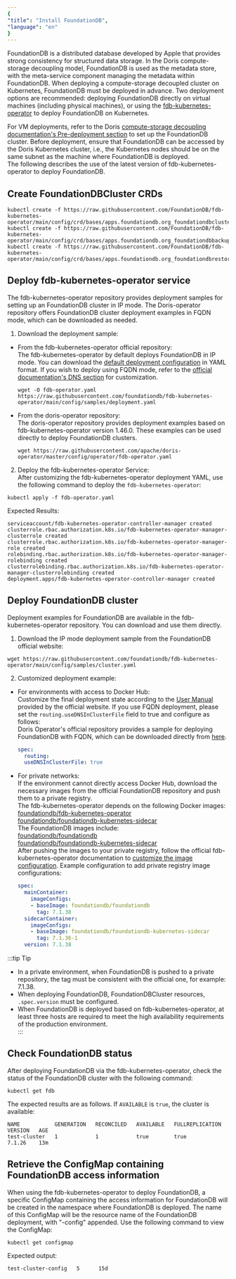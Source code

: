 ```yaml
---
{
"title": "Install FoundationDB",
"language": "en"
}
---
```


<!-- 
Licensed to the Apache Software Foundation (ASF) under one
or more contributor license agreements.  See the NOTICE file
distributed with this work for additional information
regarding copyright ownership.  The ASF licenses this file
to you under the Apache License, Version 2.0 (the
"License"); you may not use this file except in compliance
with the License.  You may obtain a copy of the License at

  http://www.apache.org/licenses/LICENSE-2.0

Unless required by applicable law or agreed to in writing,
software distributed under the License is distributed on an
"AS IS" BASIS, WITHOUT WARRANTIES OR CONDITIONS OF ANY
KIND, either express or implied.  See the License for the
specific language governing permissions and limitations
under the License.
-->

FoundationDB is a distributed database developed by Apple that provides strong consistency for structured data storage. In the Doris compute-storage decoupling model, FoundationDB is used as the metadata store, with the meta-service component managing the metadata within FoundationDB. When deploying a compute-storage decoupled cluster on Kubernetes, FoundationDB must be deployed in advance. Two deployment options are recommended: deploying FoundationDB directly on virtual machines (including physical machines), or using the [fdb-kubernetes-operator](https://github.com/FoundationDB/fdb-kubernetes-operator) to deploy FoundationDB on Kubernetes.

For VM deployments, refer to the Doris [compute-storage decoupling documentation's Pre-deployment section](../../../../compute-storage-decoupled/before-deployment.md) to set up the FoundationDB cluster. Before deployment, ensure that FoundationDB can be accessed by the Doris Kubernetes cluster, i.e., the Kubernetes nodes should be on the same subnet as the machine where FoundationDB is deployed.  
The following describes the use of the latest version of fdb-kubernetes-operator to deploy FoundationDB.
## Create FoundationDBCluster CRDs
```shell
kubectl create -f https://raw.githubusercontent.com/FoundationDB/fdb-kubernetes-operator/main/config/crd/bases/apps.foundationdb.org_foundationdbclusters.yaml
kubectl create -f https://raw.githubusercontent.com/FoundationDB/fdb-kubernetes-operator/main/config/crd/bases/apps.foundationdb.org_foundationdbbackups.yaml
kubectl create -f https://raw.githubusercontent.com/FoundationDB/fdb-kubernetes-operator/main/config/crd/bases/apps.foundationdb.org_foundationdbrestores.yaml
```

## Deploy fdb-kubernetes-operator service

The fdb-kubernetes-operator repository provides deployment samples for setting up an FoundationDB cluster in IP mode. The Doris-operator repository offers FoundationDB cluster deployment examples in FQDN mode, which can be downloaded as needed.
1. Download the deployment sample:   
- From the fdb-kubernetes-operator official repository:  
  The fdb-kubernetes-operator by default deploys FoundationDB in IP mode. You can download the [default deployment configuration](https://raw.githubusercontent.com/foundationdb/fdb-kubernetes-operator/main/config/samples/deployment.yaml) in YAML format. If you wish to deploy using FQDN mode, refer to the [official documentation's DNS section](https://github.com/FoundationDB/fdb-kubernetes-operator/blob/main/docs/manual/customization.md#using-dns) for customization.
  ```shell
  wget -O fdb-operator.yaml https://raw.githubusercontent.com/foundationdb/fdb-kubernetes-operator/main/config/samples/deployment.yaml
  ```
- From the doris-operator repository:   
  The doris-operator repository provides deployment examples based on fdb-kubernetes-operator version 1.46.0. These examples can be used directly to deploy FoundationDB clusters.
  ```shell
  wget https://raw.githubusercontent.com/apache/doris-operator/master/config/operator/fdb-operator.yaml
  ```

2. Deploy the fdb-kubernetes-operator Service:     
  After customizing the fdb-kubernetes-operator deployment YAML, use the following command to deploy the `fdb-kubernetes-operator`:
  ```shell
  kubectl apply -f fdb-operator.yaml
  ```
  Expected Results:
  ```shell
  serviceaccount/fdb-kubernetes-operator-controller-manager created
  clusterrole.rbac.authorization.k8s.io/fdb-kubernetes-operator-manager-clusterrole created
  clusterrole.rbac.authorization.k8s.io/fdb-kubernetes-operator-manager-role created
  rolebinding.rbac.authorization.k8s.io/fdb-kubernetes-operator-manager-rolebinding created
  clusterrolebinding.rbac.authorization.k8s.io/fdb-kubernetes-operator-manager-clusterrolebinding created
  deployment.apps/fdb-kubernetes-operator-controller-manager created
  ```

## Deploy FoundationDB cluster
Deployment examples for FoundationDB are available in the fdb-kubernetes-operator repository. You can download and use them directly.  
1. Download the IP mode deployment sample from the FoundationDB official website:
  ```shell
  wget https://raw.githubusercontent.com/foundationdb/fdb-kubernetes-operator/main/config/samples/cluster.yaml
  ```

2. Customized deployment example:  
- For environments with access to Docker Hub:  
  Customize the final deployment state according to the [User Manual](https://github.com/FoundationDB/fdb-kubernetes-operator/blob/main/docs/manual/index.md) provided by the official website. If you use FQDN deployment, please set the `routing.useDNSInClusterFile` field to true and configure as follows:  
  Doris Operator's official repository provides a sample for deploying FoundationDB with FQDN, which can be downloaded directly from [here](https://github.com/apache/doris-operator/blob/master/doc/examples/disaggregated/fdb/cluster.yaml).
  ```yaml
  spec:
    routing:
    useDNSInClusterFile: true
  ```

- For private networks:  
  If the environment cannot directly access Docker Hub, download the necessary images from the official FoundationDB repository and push them to a private registry.  
  The fdb-kubernetes-operator depends on the following Docker images:  
  [foundationdb/fdb-kubernetes-operator](https://hub.docker.com/r/foundationdb/fdb-kubernetes-operator)  
  [foundationdb/foundationdb-kubernetes-sidecar](https://hub.docker.com/r/foundationdb/foundationdb-kubernetes-sidecar)  
  The FoundationDB images include:  
  [foundationdb/foundationdb](https://hub.docker.com/r/foundationdb/foundationdb)  
  [foundationdb/foundationdb-kubernetes-sidecar](https://hub.docker.com/r/foundationdb/foundationdb-kubernetes-sidecar)  
  After pushing the images to your private registry, follow the official fdb-kubernetes-operator documentation to [customize the image configuration](https://github.com/FoundationDB/fdb-kubernetes-operator/blob/main/docs/manual/customization.md#customizing-the-foundationdb-image).
  Example configuration to add private registry image configurations:
  ```yaml
  spec:
    mainContainer:
      imageConfigs:
      - baseImage: foundationdb/foundationdb
        tag: 7.1.38
    sidecarContainer:
      imageConfigs:
      - baseImage: foundationdb/foundationdb-kubernetes-sidecar
        tag: 7.1.36-1
    version: 7.1.38
  ```

:::tip Tip
- In a private environment, when FoundationDB is pushed to a private repository, the tag must be consistent with the official one, for example: 7.1.38.
- When deploying FoundationDB, FoundationDBCluster resources, `.spec.version` must be configured.
- When FoundationDB is deployed based on fdb-kubernetes-operator, at least three hosts are required to meet the high availability requirements of the production environment.  
::: 

## Check FoundationDB status
After deploying FoundationDB via the fdb-kubernetes-operator, check the status of the FoundationDB cluster with the following command:
```shell
kubectl get fdb
```
The expected results are as follows. If `AVAILABLE` is `true`, the cluster is available:
```shell
NAME           GENERATION   RECONCILED   AVAILABLE   FULLREPLICATION   VERSION   AGE
test-cluster   1            1            true        true              7.1.26    13m
```
## Retrieve the ConfigMap containing FoundationDB access information
When using the fdb-kubernetes-operator to deploy FoundationDB, a specific ConfigMap containing the access information for FoundationDB will be created in the namespace where FoundationDB is deployed. The name of this ConfigMap will be the resource name of the FoundationDB deployment, with "-config" appended. Use the following command to view the ConfigMap:
```shell
kubectl get configmap
```
Expected output:
```shell
test-cluster-config   5      15d
```
